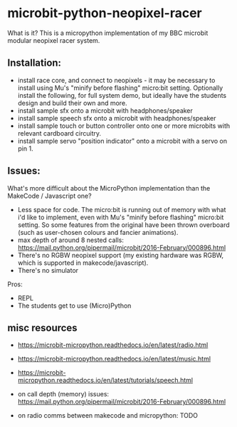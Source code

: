 # microbit-python-neopixel-racer
What is it?  This is a micropython implementation of my BBC microbit modular neopixel racer system.

## Installation:
* install race core, and connect to neopixels - it may be necessary to install using Mu's "minify before flashing" micro:bit setting.
Optionally install the following, for full system demo, but ideally have the students design and build their own and more.
* install sample sfx onto a microbit with headphones/speaker
* install sample speech sfx onto a microbit with headphones/speaker
* install sample touch or button controller onto one or more microbits with relevant cardboard circuitry.
* install sample servo "position indicator" onto a microbit with a servo on pin 1.

## Issues:

What's more difficult about the MicroPython implementation than the MakeCode / Javascript one?

* Less space for code.  The micro:bit is running out of memory with what i'd like to implement, even with Mu's "minify before flashing" micro:bit setting.  So some features from the original have been thrown overboard (such as user-chosen colours and fancier animations).
* max depth of around 8 nested calls: https://mail.python.org/pipermail/microbit/2016-February/000896.html
* There's no RGBW neopixel support (my existing hardware was RGBW, which is supported in makecode/javascript).
* There's no simulator

Pros:

* REPL
* The students get to use (Micro)Python

## misc resources

* https://microbit-micropython.readthedocs.io/en/latest/radio.html
* https://microbit-micropython.readthedocs.io/en/latest/music.html
* https://microbit-micropython.readthedocs.io/en/latest/tutorials/speech.html

* on call depth (memory) issues: https://mail.python.org/pipermail/microbit/2016-February/000896.html
* on radio comms between makecode and micropython: TODO
